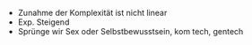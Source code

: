 - <span style="color:#000ff;">Zunahme der Komplexität ist nicht linear</span>
- <span style="color:#000ff;">Exp. Steigend</span>
- <span style="color:#000ff;">Sprünge wir Sex oder Selbstbewusstsein, kom tech, gentech</span>